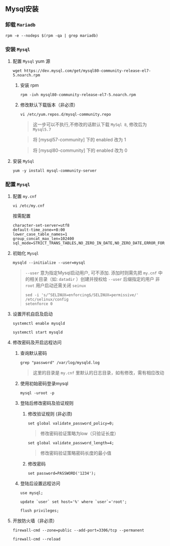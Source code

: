 ## Mysql安装

### 卸载 `Mariadb`

```
rpm -e --nodeps $(rpm -qa | grep mariadb)
```

### 安装 `Mysql`

  1. 配置 `Mysql` yum 源
     
     ```
     wget https://dev.mysql.com/get/mysql80-community-release-el7-5.noarch.rpm
     ```

     1. 安装 rpm
        
        ```
        rpm -ivh mysql80-community-release-el7-5.noarch.rpm
        ```

     2. 修改默认下载版本（非必须）

        ```
        vi /etc/yum.repos.d/mysql-community.repo
        ```
        > 这一步可以不执行,不修改的话默认下载 `MySql 8`, 修改后为 `Mysql5.7`

        > 将 [mysql57-community] 下的 enabled 改为 1

        > 将 [mysql80-community] 下的 enabled 改为 0

  2. 安装 `MySql`

     ```
     yum -y install mysql-community-server
     ```

### 配置 `Mysql`

  1. 配置 `my.cnf`
  
     ```
     vi /etc/my.cnf
     ```
  
     按需配置
     ```
     character-set-server=utf8
     default-time_zone=+8:00
     lower_case_table_names=1
     group_concat_max_len=102400
     sql_mode=STRICT_TRANS_TABLES,NO_ZERO_IN_DATE,NO_ZERO_DATE,ERROR_FOR_DIVISION_BY_ZERO,NO_AUTO_CREATE_USER,NO_ENGINE_SUBSTITUTION
     ```

  2. 初始化 `Mysql`

     ```
     mysqld --initialize --user=mysql 
     ```

     > `--user` 意为指定Mysql启动用户, 可不添加. 添加时则需先把 `my.cnf` 中的相关目录（如: `datadir` ）创建并授权给 `--user` 后缀指定的用户
     > 非 `root` 用户启动还需关闭 `seinux`
     > ```
     > sed -i 's/^SELINUX=enforcing$/SELINUX=permissive/' /etc/selinux/config
     > setenforce 0
     > ```
  3. 设置开机自启及启动

     ```
     systemctl enable mysqld
     ```

     ```
     systemctl start mysqld
     ```

  4. 修改密码及开启远程访问

     1. 查询默认密码

        ```
        grep "password" /var/log/mysqld.log
        ```

        > 这里的目录是 `my.cnf` 里默认的日志目录，如有修改，需有相应改动

     2. 使用初始密码登录mysql

        ```
        mysql -uroot -p
        ```

     3. 登陆后修改密码及验证规则
        1. 修改验证规则 (非必须)

           ```
           set global validate_password_policy=0;
           ```

           > 修改密码验证策略为low（只验证长度）

           ```
           set global validate_password_length=4;
           ```

           > 修改密码验证策略密码长度的最小值

        2. 修改密码

           ```
           set password=PASSWORD('1234');
           ```

     4. 登陆后设置远程访问

        ```
        use mysql;
        ```

        ```
        update `user` set host='%' where `user`='root';
        ```

        ```
        flush privileges;
        ```

  5. 开放防火墙（非必须）

     ```
     firewall-cmd --zone=public --add-port=3306/tcp --permanent
     ```

     ```
     firewall-cmd --reload
     ```
